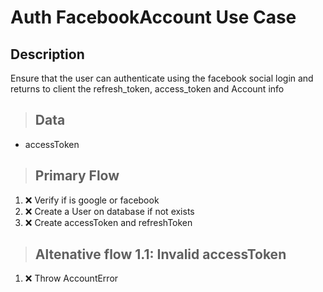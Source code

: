 # Auth FacebookAccount  Use Case

## Description

Ensure that the user can authenticate using the
facebook social login and returns to client
the refresh_token, access_token and Account info

> ## Data

- accessToken

> ## Primary Flow

1. ❌ Verify if is google or facebook
2. ❌ Create a User on database if not exists
3. ❌ Create accessToken and refreshToken

> ## Altenative flow 1.1: Invalid accessToken

1. ❌ Throw AccountError
